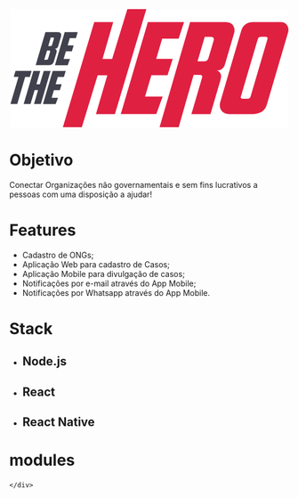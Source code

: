 
  <center>
    <img src="frontend/src/assets/logo.svg" alt="Be The Hero">
  </center>
  <div class="wrapper-objetivo">
    <div class="title">
      <h1>Objetivo</h1>
    </div>
    <div class="wrapper-content">
      <p>Conectar Organizações não governamentais e sem fins lucrativos a pessoas com uma disposição a ajudar!</p>
    </div>
    <div class="title">
      <h1>Features</h1>
    </div>  
    <div class="wrapper-features">
      <ul>
        <li>Cadastro de ONGs;</li>
        <li>Aplicação Web para cadastro de Casos;</li>
        <li>Aplicação Mobile para divulgação de casos;</li>
        <li>Notificações por e-mail através do App Mobile;</li>
        <li>Notificações por Whatsapp através do App Mobile.</li>
      </ul>
    </div>
    <div class="title">
      <h1>Stack</h1>
    </div>
    <div class="wrapper-Stack">
      <ul class="icon-ul">
        <li class="icon-li"> <h2>Node.js</h2> </li>
        <li class="icon-li"><h2>React</h2> </li>
        <li class="icon-li"><h2>React Native</h2> </li>
      </ul>
    </div>
    <div class="title">
      <h1>modules</h1>
    </div>
    <div class="wrapper-modules">
      
    </div>
  </div>
</body>
</html>
